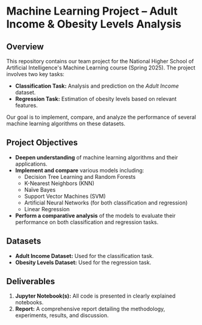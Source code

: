 # Machine Learning Project – Adult Income & Obesity Levels Analysis

## Overview
This repository contains our team project for the National Higher School of Artificial Intelligence's Machine Learning course (Spring 2025). The project involves two key tasks:
- **Classification Task:** Analysis and prediction on the *Adult Income* dataset.
- **Regression Task:** Estimation of obesity levels based on relevant features.

Our goal is to implement, compare, and analyze the performance of several machine learning algorithms on these datasets.

## Project Objectives
- **Deepen understanding** of machine learning algorithms and their applications.
- **Implement and compare** various models including:
  - Decision Tree Learning and Random Forests
  - K-Nearest Neighbors (KNN)
  - Naïve Bayes
  - Support Vector Machines (SVM)
  - Artificial Neural Networks (for both classification and regression)
  - Linear Regression
- **Perform a comparative analysis** of the models to evaluate their performance on both classification and regression tasks.

## Datasets
- **Adult Income Dataset:** Used for the classification task.
- **Obesity Levels Dataset:** Used for the regression task.


## Deliverables
1. **Jupyter Notebook(s):** All code is presented in clearly explained notebooks.
2. **Report:** A comprehensive report detailing the methodology, experiments, results, and discussion.




